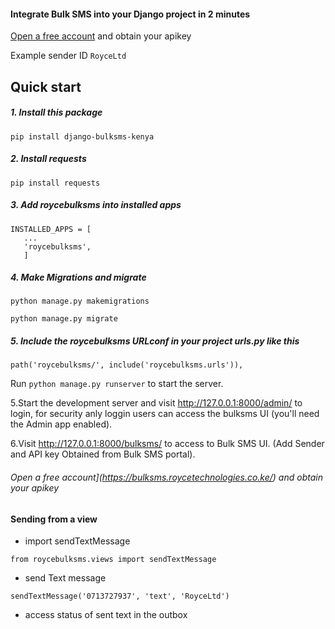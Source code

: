 #### Integrate Bulk SMS into your Django project in 2 minutes

[Open a free account](https://bulksms.roycetechnologies.co.ke/) and obtain your apikey

Example sender ID `RoyceLtd`

## Quick start

##### 1. Install this package

```
pip install django-bulksms-kenya
```

##### 2. Install requests

```
pip install requests
```

##### 3. Add roycebulksms into installed apps

```
INSTALLED_APPS = [
   ...
   'roycebulksms',
   ]
```
##### 4. Make Migrations and migrate

```
python manage.py makemigrations

python manage.py migrate
```

##### 5. Include the roycebulksms URLconf in your project urls.py like this

```
path('roycebulksms/', include('roycebulksms.urls')),
```

Run `python manage.py runserver` to start the server.

5.Start the development server and visit http://127.0.0.1:8000/admin/
to login, for security anly loggin users can access the bulksms UI (you'll need the Admin app enabled).

6.Visit http://127.0.0.1:8000/bulksms/ to access to Bulk SMS UI. (Add Sender and API key Obtained from Bulk SMS portal).

###### Open a free account](https://bulksms.roycetechnologies.co.ke/) and obtain your apikey

#### Sending from a view

- import sendTextMessage

```
from roycebulksms.views import sendTextMessage
```

- send Text message

```
sendTextMessage('0713727937', 'text', 'RoyceLtd')
```

- access status of sent text in the outbox

